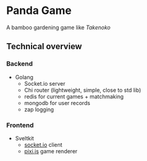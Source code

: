 # Panda Game

A bamboo gardening game like *Takenoko*

## Technical overview

### Backend

* Golang
  * Socket.io server
  * Chi router (lightweight, simple, close to std lib)
  * redis for current games + matchmaking
  * mongodb for user records
  * zap logging

### Frontend

* Sveltkit
  * [socket.io](https://github.com/socketio/socket.io) client
  * [pixi.js](https://github.com/pixijs/pixijs) game renderer
